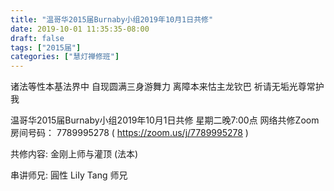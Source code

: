 ```yaml
---
title: "温哥华2015届Burnaby小组2019年10月1日共修"
date: 2019-10-01 11:35:35-08:00
draft: false
tags: ["2015届"]
categories: ["慧灯禅修班"]
---
```

诸法等性本基法界中 自现圆满三身游舞力
离障本来怙主龙钦巴 祈请无垢光尊常护我

温哥华2015届Burnaby小组2019年10月1日共修
星期二晚7:00点
网络共修Zoom房间号码： 7789995278 ( https://zoom.us/j/7789995278 )

共修内容: 金刚上师与灌顶 (法本) 

串讲师兄: 圓性 LiIy Tang 师兄
